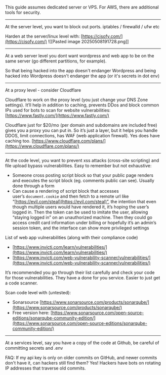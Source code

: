 
This guide assumes dedicated server or VPS. For AWS, there are additional tools for security.

---


At the server level, you want to block out ports. iptables / firewalld / ufw etc

Harden at the server/linux level with:
[https://cisofy.com/](https://cisofy.com/)
![[Pasted image 20250508191728.png]]

---

At a web server level you dont want wordpress and web app to be on the same server (go different partitions, for example).

So that being hacked into the app doesn't endanger Wordpress and being hacked into Wordpress doesn't endanger the app (or it's secrets in dot env)

---

At a proxy level - consider Cloudflare

Cloudflare to work on the proxy level (you just change your DNS Zone settings). It’ll help in addition to caching, prevents DDos and block common IPs used for bots to scan for website vulnerabilities:
[https://www.fastly.com/](https://www.fastly.com/)  

Cloudflare just for $20/mo (per domain and subdomains are included free) gives you a proxy you can put in. So it’s just a layer, but it helps you handle DDOS, limit connections, has WAF (web application firewall). Yes does have caching too.
[https://www.cloudflare.com/plans/](https://www.cloudflare.com/plans/)

---



At the code level, you want to prevent xss attacks (cross-site scripting) and file upload bypass vulnerabilities. Easy to remember but not exhaustive:
- Someone cross posting script block so that your public page renders and executes the script block (eg. comments public can see). Usually done through a form
- Can cause a rendering of script block that accesses user’s `document.cookie` and then fetch to a remote url like “[https://evil.com/steal](https://evil.com/steal)”, the intention that even though multiple users would have rendered it, it’s hoping the user’s logged in. Then the token can be used to imitate the user, allowing “staying logged in” on an unauthorized machine. Then they could go access credit card information under billing or hopefully it’s an admin’s session token, and the interface can show more privileged settings

List of web app vulnerabilities (along with their compliance code)
- [https://www.invicti.com/learn/vulnerabilities/](https://www.invicti.com/learn/vulnerabilities/)  
- [https://www.invicti.com/web-vulnerability-scanner/vulnerabilities/](https://www.invicti.com/web-vulnerability-scanner/vulnerabilities/)  

It’s recommended you go through their list carefully and check your code for those vulnerabilities. They have a done for you service. Easier to just get a code scanner.

Scan code level with (untested):
- Sonarsource [https://www.sonarsource.com/products/sonarqube/](https://www.sonarsource.com/products/sonarqube/)  
- Free version here: [https://www.sonarsource.com/open-source-editions/sonarqube-community-edition/](https://www.sonarsource.com/open-source-editions/sonarqube-community-edition/)

---

At a services level, say you have a copy of the code at Github, be careful of committing secrets and .env

FAQ:
If my api key is only on older commits on GitHub, and newer commits don't have it, can hackers still find them? Yes! Hackers have bots on rotating IP addresses that traverse old commits.
